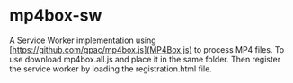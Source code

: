 # mp4box-sw
A Service Worker implementation using [https://github.com/gpac/mp4box.js](MP4Box.js) to process MP4 files.
To use download mp4box.all.js and place it in the same folder. Then register the service worker by loading the registration.html file.
